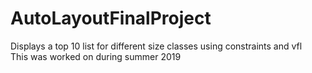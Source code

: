 # AutoLayoutFinalProject
Displays a top 10 list for different size classes using constraints and vfl  
This was worked on during summer 2019
